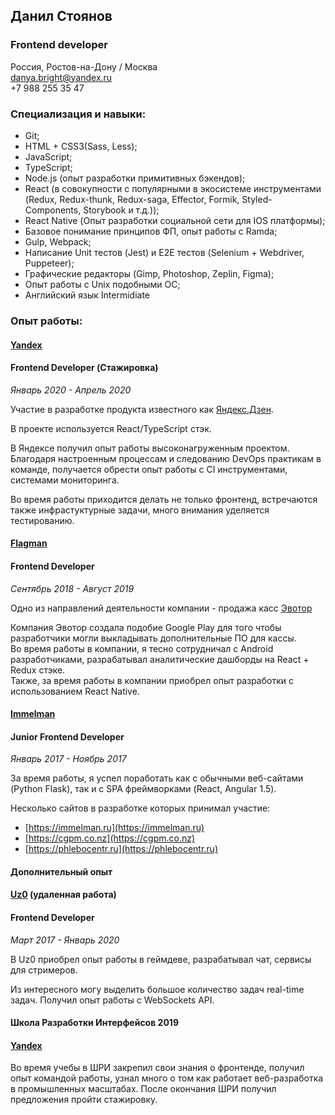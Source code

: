 ## Данил Стоянов
### **Frontend developer**
Россия, Ростов-на-Дону / Москва<br />
danya.bright@yandex.ru<br />
+7 988 255 35 47<br />

### Специализация и навыки:
* Git;
* HTML + CSS3(Sass, Less);
* JavaScript;
* TypeScript;
* Node.js (опыт разработки примитивных бэкендов);
* React (в совокупности с популярными в экосистеме инструментами (Redux, Redux-thunk, Redux-saga, Effector, Formik, Styled-Components, Storybook и т.д.));
* React Native (Опыт разработки социальной сети для IOS платформы);
* Базовое понимание принципов ФП, опыт работы с Ramda;
* Gulp, Webpack;
* Написание Unit тестов (Jest) и E2E тестов (Selenium + Webdriver, Puppeteer);
* Графические редакторы (Gimp, Photoshop, Zeplin, Figma);
* Опыт работы с Unix подобными ОС;
* Английский язык Intermidiate

### Опыт работы:
#### [Yandex](https://yandex.ru/)
#### Frontend Developer (Стажировка)

*Январь 2020 - Апрель 2020*<br />

Участие в разработке продукта известного как [Яндекс.Дзен](https://zen.yandex.ru/).<br />

В проекте используется React/TypeScript стэк.

В Яндексе получил опыт работы высоконагруженным проектом. Благодаря настроенным процессам и следованию DevOps практикам в команде, получается обрести опыт работы с CI инструментами, системами мониторинга.

Во время работы приходится делать не только фронтенд, встречаются также инфрастуктурные задачи, много внимания уделяется тестированию.


#### [Flagman](https://flagman-it.ru/)

#### Frontend Developer

*Сентябрь 2018 - Август 2019*<br />

Одно из направлений деятельности компании - продажа касс [Эвотор](https://evotor.ru/) <br />

Компания Эвотор создала подобие Google Play для того чтобы разработчики могли выкладывать дополнительные ПО для кассы.<br />
Во время работы в компании, я тесно сотрудничал с Android разработчиками, разрабатывал аналитические дашборды на React + Redux стэке.<br />
Также, за время работы в компании приобрел опыт разработки с использованием React Native.

#### [Immelman](https://immelman.ru/#/)

#### Junior Frontend Developer

*Январь 2017 - Ноябрь 2017*

За время работы, я успел поработать как с обычными веб-сайтами (Python Flask), так и с SPA фреймворками (React, Angular 1.5).

Несколько сайтов в разработке которых принимал участие:

* [https://immelman.ru](https://immelman.ru)
* [https://cgpm.co.nz](https://cgpm.co.nz)
* [https://phlebocentr.ru](https://phlebocentr.ru)

#### Дополнительный опыт
#### [Uz0](https://github.com/uz0) (удаленная работа)

#### Frontend Developer

*Март 2017 - Январь 2020*

В Uz0 приобрел опыт работы в геймдеве, разрабатывал чат, сервисы для стримеров.

Из интересного могу выделить большое количество задач real-time задач. Получил опыт работы с WebSockets API.

#### Школа Разработки Интерфейсов 2019
#### [Yandex](https://yandex.ru/promo/academy/shri)

Во время учебы в ШРИ закрепил свои знания о фронтенде, получил опыт командой работы, узнал много о том как работает веб-разработка в промышленных масштабах. После окончания ШРИ получил предложения пройти стажировку.

